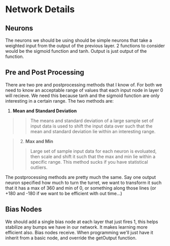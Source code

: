 # Network Details #
## Neurons ##
The neurons we should be using should be simple neurons that take a weighted input from the output of the previous layer. 2 functions to consider would be the sigmoid function and tanh. Output is just output of the function.

## Pre and Post Processing ##
There are two pre and postprocessing methods that I know of. For both we need to know an acceptable range of values that each input node in layer 0 will recieve. We need this because tanh and the sigmoid function are only interesting in a certain range. The two methods are:
  1. **Mean and Standard Deviation**
> > The means and standard deviation of a large sample set of input data is used to shift the input data over such that the mean and standard deviation lie within an interesting range.

> 2. **Max and Min**
> > Large set of sample input data for each neuron is evoluated, then scale and shift it such that the max and min lie within a specific range. This method sucks if you have statistical outliers.

The postprocessing methods are pretty much the same. Say one output neuron specified how much to turn the turret, we want to transform it such that it has a max of 360 and min of 0, or something along those lines (or +180 and -180 if we want to be efficient with out time...)

## Bias Nodes ##
We should add a single bias node at each layer that just fires 1, this helps stabilize any bumps we have in our network. It makes learning more efficient also. Bias nodes receive. When programming we'll just have it inherit from a basic node, and override the getOutput function.